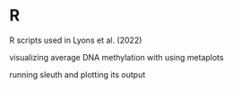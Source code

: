 # R
R scripts used in Lyons et al. (2022)

visualizing average DNA methylation with using metaplots

running sleuth and plotting its output
